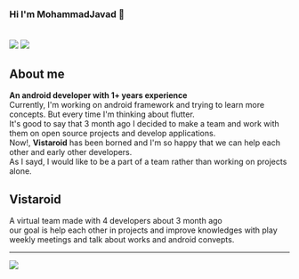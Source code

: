### Hi I'm MohammadJavad 👋  <br><br>
<a href="linkedin.com/in/mrkhoshneshin"><img src="https://img.shields.io/badge/Gmail-D14836?style=for-the-badge&logo=gmail&logoColor=white"></a>
<a href="gmail.com/mrkhoshneshin"><img src="https://img.shields.io/badge/LinkedIn-0077B5?style=for-the-badge&logo=linkedin&logoColor=white"></a>
<h2>About me</h2>
<b>An android developer with <b>1+</b> years experience<br></b>
Currently, I'm working on android framework and trying to learn more concepts. But every time I'm thinking about flutter.<br>
It's good to say that 3 month ago I decided to make a team and work with them on open source projects and develop applications.<br>
Now!, <b>Vistaroid</b> has been borned and I'm so happy that we can help each other and early other developers.<br>
As I sayd, I would like to be a part of a team rather than working on projects alone.<br>
<h2>Vistaroid</h2>
A virtual team made with 4 developers about 3 month ago<br>
our goal is help each other in projects and improve knowledges with play weekly meetings and talk about works and android convepts.
<hr>
<a href="https://github.com/ghost1372">
<img align="center" src="https://github-readme-stats.vercel.app/api?username=mrkhoshneshin&show_icons=true&count_private=true&include_all_commits=true" /></a>
